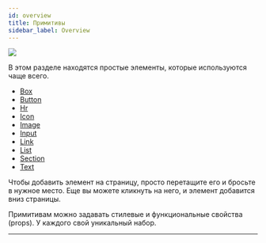 ```yaml
---
id: overview
title: Примитивы
sidebar_label: Overview
---
```


![](https://uploads.quarkly.io/landing/docs-interface-context-menu.png)

В этом разделе находятся простые элементы, которые используются чаще всего.

-   [Box](/interface/work-area/elements/primitives/box)
-   [Button](/interface/work-area/elements/primitives/button)
-   [Hr](/interface/work-area/elements/primitives/hr)
-   [Icon](/interface/work-area/elements/primitives/icon)
-   [Image](/interface/work-area/elements/primitives/image)
-   [Input](/interface/work-area/elements/primitives/input)
-   [Link](/interface/work-area/elements/primitives/link)
-   [List](/interface/work-area/elements/primitives/list)
-   [Section](/interface/work-area/elements/primitives/section)
-   [Text](/interface/work-area/elements/primitives/text)

Чтобы добавить элемент на страницу, просто перетащите его и бросьте в нужное место. Еще вы можете кликнуть на него, и элемент добавится вниз страницы.

Примитивам можно задавать стилевые и функциональные свойства (props). У каждого свой уникальный набор.

---
